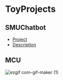 # ToyProjects

## SMUChatbot 
* [Project](https://github.com/hogumachu/ToyProjects/projects/1)
* [Description](https://github.com/hogumachu/SMUChatbotiOS)


## MCU
![ezgif com-gif-maker (1)](https://user-images.githubusercontent.com/74225754/138446161-6020259f-d987-4be2-bb7a-6264b3850aff.gif)
